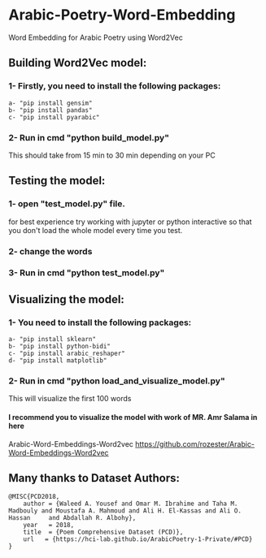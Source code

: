 # Arabic-Poetry-Word-Embedding
Word Embedding for Arabic Poetry using Word2Vec

## Building Word2Vec model:
### 1- Firstly, you need to install the following packages:
    a- "pip install gensim"
    b- "pip install pandas"
    c- "pip install pyarabic"

### 2- Run in cmd "python build_model.py"
This should take from 15 min to 30 min depending on your PC



## Testing the model:
### 1- open "test_model.py" file.
for best experience try working with jupyter or python interactive so that you don't load the whole model every time you test.

### 2- change the words

### 3- Run in cmd "python test_model.py"



## Visualizing the model:
### 1- You need to install the following packages:
    a- "pip install sklearn"
    b- "pip install python-bidi"
    c- "pip install arabic_reshaper"
    d- "pip install matplotlib"

### 2- Run in cmd "python load_and_visualize_model.py" 
This will visualize the first 100 words

#### I recommend you to visualize the model with work of MR. Amr Salama in here
Arabic-Word-Embeddings-Word2vec
https://github.com/rozester/Arabic-Word-Embeddings-Word2vec




## Many thanks to Dataset Authors:

    @MISC{PCD2018,
        author = {Waleed A. Yousef and Omar M. Ibrahime and Taha M. Madbouly and Moustafa A. Mahmoud and Ali H. El-Kassas and Ali O.     Hassan     and Abdallah R. Albohy},
        year   = 2018,
        title  = {Poem Comprehensive Dataset (PCD)},
        url   = {https://hci-lab.github.io/ArabicPoetry-1-Private/#PCD}
    }
